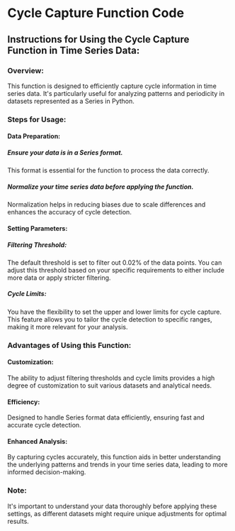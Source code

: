 # Cycle Capture Function Code

## Instructions for Using the Cycle Capture Function in Time Series Data:

### Overview:

This function is designed to efficiently capture cycle information in time series data. It's particularly useful for analyzing patterns and periodicity in datasets represented as a Series in Python.

### Steps for Usage:

#### Data Preparation:

##### Ensure your data is in a Series format. 
This format is essential for the function to process the data correctly.

##### Normalize your time series data before applying the function. 
Normalization helps in reducing biases due to scale differences and enhances the accuracy of cycle detection.

#### Setting Parameters:

##### Filtering Threshold: 
The default threshold is set to filter out 0.02% of the data points. You can adjust this threshold based on your specific requirements to either include more data or apply stricter filtering.

##### Cycle Limits: 
You have the flexibility to set the upper and lower limits for cycle capture. This feature allows you to tailor the cycle detection to specific ranges, making it more relevant for your analysis.

### Advantages of Using this Function:

#### Customization: 
The ability to adjust filtering thresholds and cycle limits provides a high degree of customization to suit various datasets and analytical needs.

#### Efficiency: 
Designed to handle Series format data efficiently, ensuring fast and accurate cycle detection.

#### Enhanced Analysis: 
By capturing cycles accurately, this function aids in better understanding the underlying patterns and trends in your time series data, leading to more informed decision-making.

### Note: 

It's important to understand your data thoroughly before applying these settings, as different datasets might require unique adjustments for optimal results.
